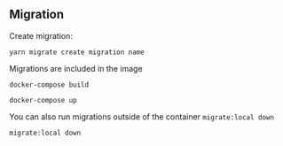 ## Migration

Create migration:

`yarn migrate create migration name`

Migrations are included in the image

`docker-compose build`

`docker-compose up`

You can also run migrations outside of the container
`migrate:local down`

`migrate:local down`
